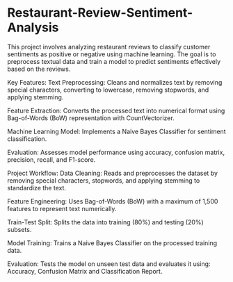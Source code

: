 # Restaurant-Review-Sentiment-Analysis
This project involves analyzing restaurant reviews to classify customer sentiments as positive or negative using machine learning. The goal is to preprocess textual data and train a model to predict sentiments effectively based on the reviews.

Key Features:
Text Preprocessing:
Cleans and normalizes text by removing special characters, converting to lowercase, removing stopwords, and applying stemming.

Feature Extraction:
Converts the processed text into numerical format using Bag-of-Words (BoW) representation with CountVectorizer.

Machine Learning Model:
Implements a Naive Bayes Classifier for sentiment classification.

Evaluation:
Assesses model performance using accuracy, confusion matrix, precision, recall, and F1-score.

Project Workflow:
Data Cleaning:
Reads and preprocesses the dataset by removing special characters, stopwords, and applying stemming to standardize the text.

Feature Engineering:
Uses Bag-of-Words (BoW) with a maximum of 1,500 features to represent text numerically.

Train-Test Split:
Splits the data into training (80%) and testing (20%) subsets.

Model Training:
Trains a Naive Bayes Classifier on the processed training data.

Evaluation:
Tests the model on unseen test data and evaluates it using:
Accuracy, Confusion Matrix and Classification Report.
